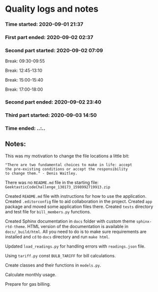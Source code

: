 # Quality logs and notes

### Time started: 2020-09-01 21:37
### First part ended: 2020-09-02 02:37

### Second part started: 2020-09-02 07:09
Break: 09:30-09:55

Break: 12:45-13:10

Break: 15:00-15:40

Break: 17:00-18:00

### Second part ended: 2020-09-02 23:40

### Third part started: 2020-09-03 14:50

### Time ended: ..:..

## Notes:

This was my motivation to change the file locations a little bit: 
    
    "There are two fundamental choices to make in life: accept 
    the pre-existing conditions or accept the responsibility 
    to change them." - Denis Waitley.

There was no `README.md` file in the starting file: 
`GeektasticCodeChallenge_130173_1598992719913.zip`

Created `README.md` file with instructions for how to use the application.
Created `.editorconfig` file to aid collaboration in the project.
Created `app` package and moved some application files there.
Created `tests` directory and test file for `bill_members.py` functions.

Created Sphinx documentation in `docs` folder with custom theme `sphinx-rtd-theme`.
HTML version of the documentation is available in `docs/_build/html`. 
All you need to do is to make sure requirements are installed and 
`cd` to `docs` directory and run `make html`.

Updated `load_readings.py` for handling errors with `readings.json` file.

Using `tariff.py` const `BULB_TARIFF` for bill calculations.

Create classes and their functions in `models.py`.

Calculate monthly usage.

Prepare for gas billing.
